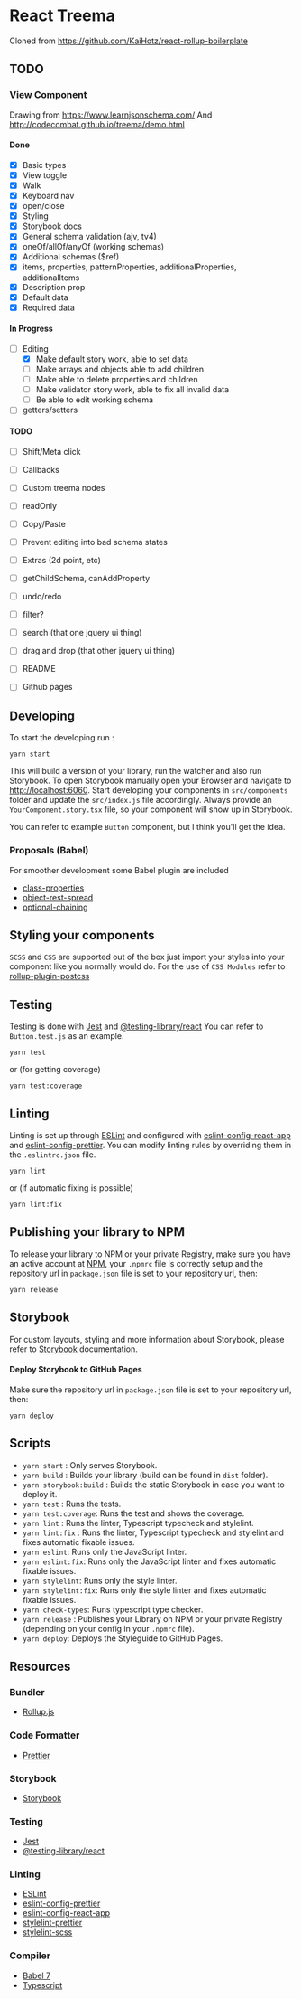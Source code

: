 # React Treema

Cloned from https://github.com/KaiHotz/react-rollup-boilerplate

## TODO

### View Component
Drawing from https://www.learnjsonschema.com/
And http://codecombat.github.io/treema/demo.html

#### Done
- [X] Basic types
- [X] View toggle
- [X] Walk
- [X] Keyboard nav
- [X] open/close
- [X] Styling
- [X] Storybook docs
- [X] General schema validation (ajv, tv4)
- [X] oneOf/allOf/anyOf (working schemas)
- [X] Additional schemas ($ref)
- [X] items, properties, patternProperties, additionalProperties, additionalItems
- [X] Description prop
- [X] Default data
- [X] Required data

#### In Progress
- [ ] Editing
  - [X] Make default story work, able to set data
  - [ ] Make arrays and objects able to add children
  - [ ] Make able to delete properties and children
  - [ ] Make validator story work, able to fix all invalid data
  - [ ] Be able to edit working schema
- [ ] getters/setters

#### TODO
- [ ] Shift/Meta click
- [ ] Callbacks
- [ ] Custom treema nodes
- [ ] readOnly
- [ ] Copy/Paste
- [ ] Prevent editing into bad schema states
- [ ] Extras (2d point, etc)
- [ ] getChildSchema, canAddProperty
- [ ] undo/redo
- [ ] filter?
- [ ] search (that one jquery ui thing)
- [ ] drag and drop (that other jquery ui thing)
- [ ] README
- [ ] Github pages



## Developing

To start the developing run :

```
yarn start
```

This will build a version of your library, run the watcher and also run Storybook.
To open Storybook manually open your Browser and navigate to [http://localhost:6060](http://localhost:6060).
Start developing your components in `src/components` folder and update the `src/index.js` file accordingly.
Always provide an `YourComponent.story.tsx` file, so your component will show up in Storybook.

You can refer to example `Button` component, but I think you'll get the idea.

### Proposals (Babel)

For smoother development some Babel plugin are included
- [class-properties](https://github.com/babel/babel/tree/master/packages/babel-plugin-proposal-class-properties)
- [object-rest-spread](https://github.com/babel/babel/tree/master/packages/babel-plugin-proposal-object-rest-spread)
- [optional-chaining](https://github.com/babel/babel/tree/master/packages/babel-plugin-proposal-optional-chaining)

## Styling your components

`SCSS` and `CSS` are supported out of the box just import your styles into your component like you normally would do.
For the use of  `CSS Modules` refer to [rollup-plugin-postcss](https://github.com/egoist/rollup-plugin-postcss)

## Testing

Testing is done with [Jest](https://facebook.github.io/jest/) and [@testing-library/react](https://testing-library.com/docs/react-testing-library/intro/)
You can refer to `Button.test.js` as an example.
```
yarn test
```
or (for getting coverage)
```
yarn test:coverage
```


## Linting

Linting is set up through [ESLint](https://eslint.org/) and configured with  [eslint-config-react-app](https://www.npmjs.com/package/eslint-config-react-app) and
[eslint-config-prettier](https://github.com/prettier/eslint-config-prettier).
You can modify linting rules by overriding them in the `.eslintrc.json` file.

```
yarn lint
```
or (if automatic fixing is possible)
```
yarn lint:fix
```

## Publishing your library to NPM

To release your library to NPM or your private Registry, make sure you have an active account at [NPM](https://www.npmjs.com/), your `.npmrc` file is correctly setup and the repository url in `package.json` file is set to your repository url, then:

```
yarn release
```

## Storybook

For custom layouts, styling and more information about Storybook, please refer to [Storybook](https://storybook.js.org/basics/writing-stories/) documentation.

#### Deploy Storybook to GitHub Pages

Make sure the repository url in `package.json` file is set to your repository url, then:

```
yarn deploy
```

## Scripts

- `yarn start` : Only serves Storybook.
- `yarn build` : Builds your library (build can be found in `dist` folder).
- `yarn storybook:build` : Builds the static Storybook in case you want to deploy it.
- `yarn test` : Runs the tests.
- `yarn test:coverage`: Runs the test and shows the coverage.
- `yarn lint` : Runs the linter, Typescript typecheck and stylelint.
- `yarn lint:fix` : Runs the linter, Typescript typecheck and stylelint and fixes automatic fixable issues.
- `yarn eslint`: Runs only the JavaScript linter.
- `yarn eslint:fix`: Runs only the JavaScript linter and fixes automatic fixable issues.
- `yarn stylelint`: Runs only the style linter.
- `yarn stylelint:fix`: Runs only the style linter and fixes automatic fixable issues.
- `yarn check-types`: Runs typescript type checker.
- `yarn release` : Publishes your Library on NPM or your private Registry (depending on your config in your `.npmrc` file).
- `yarn deploy`: Deploys the Styleguide to GitHub Pages.


## Resources

### Bundler
- [Rollup.js](https://rollupjs.org/guide/en)

### Code Formatter
- [Prettier](https://prettier.io/)

### Storybook
- [Storybook](https://storybook.js.org/)

### Testing
- [Jest](https://facebook.github.io/jest/)
- [@testing-library/react](https://testing-library.com/docs/react-testing-library/intro/)

### Linting
- [ESLint](https://eslint.org/)
- [eslint-config-prettier](https://github.com/prettier/eslint-config-prettier)
- [eslint-config-react-app](https://www.npmjs.com/package/eslint-config-react-app)
- [stylelint-prettier](https://github.com/prettier/stylelint-prettier)
- [stylelint-scss](https://github.com/kristerkari/stylelint-scss)
### Compiler
- [Babel 7](https://babeljs.io/)
- [Typescript](https://www.typescriptlang.org/)
